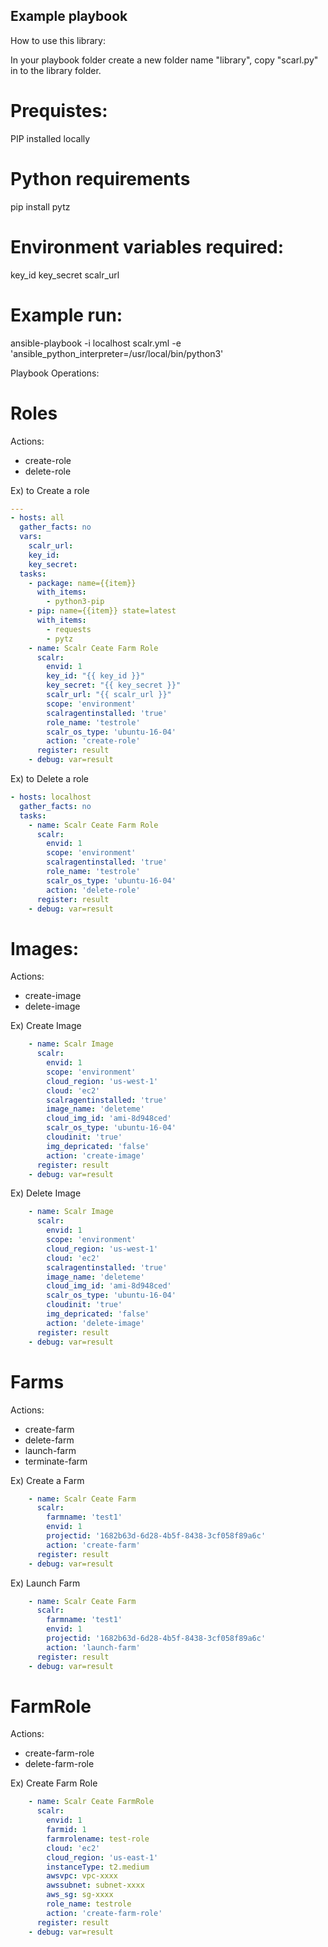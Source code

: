 ## Example playbook

How to use this library:

In your playbook folder create a new folder name "library", copy "scarl.py" in to the library folder.

# Prequistes:
PIP installed locally

# Python requirements
pip install pytz

# Environment variables required:
key_id
key_secret
scalr_url

# Example run:
ansible-playbook -i localhost scalr.yml -e 'ansible_python_interpreter=/usr/local/bin/python3'


Playbook Operations:

# Roles

Actions:
- create-role
- delete-role

Ex) to Create a role
```yaml
---
- hosts: all
  gather_facts: no
  vars:
    scalr_url:
    key_id:
    key_secret:
  tasks:
    - package: name={{item}}
      with_items:
        - python3-pip
    - pip: name={{item}} state=latest
      with_items:
        - requests
        - pytz
    - name: Scalr Ceate Farm Role
      scalr:
        envid: 1
        key_id: "{{ key_id }}"
        key_secret: "{{ key_secret }}"
        scalr_url: "{{ scalr_url }}"
        scope: 'environment'
        scalragentinstalled: 'true'
        role_name: 'testrole'
        scalr_os_type: 'ubuntu-16-04'
        action: 'create-role'
      register: result
    - debug: var=result
```
Ex) to Delete a role
```yaml
- hosts: localhost
  gather_facts: no
  tasks:
    - name: Scalr Ceate Farm Role
      scalr:
        envid: 1
        scope: 'environment'
        scalragentinstalled: 'true'
        role_name: 'testrole'
        scalr_os_type: 'ubuntu-16-04'
        action: 'delete-role'
      register: result
    - debug: var=result
```

# Images:

Actions:
- create-image
- delete-image

Ex) Create Image
```yaml
    - name: Scalr Image
      scalr:
        envid: 1
        scope: 'environment'
        cloud_region: 'us-west-1'
        cloud: 'ec2'
        scalragentinstalled: 'true'
        image_name: 'deleteme'
        cloud_img_id: 'ami-8d948ced'
        scalr_os_type: 'ubuntu-16-04'
        cloudinit: 'true'
        img_depricated: 'false'
        action: 'create-image'
      register: result
    - debug: var=result
```

Ex) Delete Image
```yaml
    - name: Scalr Image
      scalr:
        envid: 1
        scope: 'environment'
        cloud_region: 'us-west-1'
        cloud: 'ec2'
        scalragentinstalled: 'true'
        image_name: 'deleteme'
        cloud_img_id: 'ami-8d948ced'
        scalr_os_type: 'ubuntu-16-04'
        cloudinit: 'true'
        img_depricated: 'false'
        action: 'delete-image'
      register: result
    - debug: var=result

```

# Farms

Actions:
- create-farm
- delete-farm
- launch-farm
- terminate-farm

Ex) Create a Farm
```yaml
    - name: Scalr Ceate Farm
      scalr:
        farmname: 'test1'
        envid: 1
        projectid: '1682b63d-6d28-4b5f-8438-3cf058f89a6c'
        action: 'create-farm'
      register: result
    - debug: var=result

```

Ex) Launch Farm

```yaml
    - name: Scalr Ceate Farm
      scalr:
        farmname: 'test1'
        envid: 1
        projectid: '1682b63d-6d28-4b5f-8438-3cf058f89a6c'
        action: 'launch-farm'
      register: result
    - debug: var=result
```

# FarmRole

Actions:
- create-farm-role
- delete-farm-role

Ex) Create Farm Role

```yaml
    - name: Scalr Ceate FarmRole
      scalr:
        envid: 1
        farmid: 1
        farmrolename: test-role
        cloud: 'ec2'
        cloud_region: 'us-east-1'
        instanceType: t2.medium
        awsvpc: vpc-xxxx
        awssubnet: subnet-xxxx
        aws_sg: sg-xxxx
        role_name: testrole
        action: 'create-farm-role'
      register: result
    - debug: var=result
```
